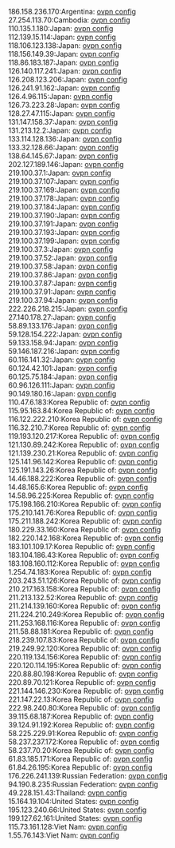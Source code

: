 186.158.236.170:Argentina: [ovpn config](vpn/186_158_236_170.ovpn)  
27.254.113.70:Cambodia: [ovpn config](vpn/27_254_113_70.ovpn)  
110.135.1.180:Japan: [ovpn config](vpn/110_135_1_180.ovpn)  
112.139.15.114:Japan: [ovpn config](vpn/112_139_15_114.ovpn)  
118.106.123.138:Japan: [ovpn config](vpn/118_106_123_138.ovpn)  
118.156.149.39:Japan: [ovpn config](vpn/118_156_149_39.ovpn)  
118.86.183.187:Japan: [ovpn config](vpn/118_86_183_187.ovpn)  
126.140.117.241:Japan: [ovpn config](vpn/126_140_117_241.ovpn)  
126.208.123.206:Japan: [ovpn config](vpn/126_208_123_206.ovpn)  
126.241.91.162:Japan: [ovpn config](vpn/126_241_91_162.ovpn)  
126.4.96.115:Japan: [ovpn config](vpn/126_4_96_115.ovpn)  
126.73.223.28:Japan: [ovpn config](vpn/126_73_223_28.ovpn)  
128.27.47.115:Japan: [ovpn config](vpn/128_27_47_115.ovpn)  
131.147.158.37:Japan: [ovpn config](vpn/131_147_158_37.ovpn)  
131.213.12.2:Japan: [ovpn config](vpn/131_213_12_2.ovpn)  
133.114.128.136:Japan: [ovpn config](vpn/133_114_128_136.ovpn)  
133.32.128.66:Japan: [ovpn config](vpn/133_32_128_66.ovpn)  
138.64.145.67:Japan: [ovpn config](vpn/138_64_145_67.ovpn)  
202.127.189.146:Japan: [ovpn config](vpn/202_127_189_146.ovpn)  
219.100.37.1:Japan: [ovpn config](vpn/219_100_37_1.ovpn)  
219.100.37.107:Japan: [ovpn config](vpn/219_100_37_107.ovpn)  
219.100.37.169:Japan: [ovpn config](vpn/219_100_37_169.ovpn)  
219.100.37.178:Japan: [ovpn config](vpn/219_100_37_178.ovpn)  
219.100.37.184:Japan: [ovpn config](vpn/219_100_37_184.ovpn)  
219.100.37.190:Japan: [ovpn config](vpn/219_100_37_190.ovpn)  
219.100.37.191:Japan: [ovpn config](vpn/219_100_37_191.ovpn)  
219.100.37.193:Japan: [ovpn config](vpn/219_100_37_193.ovpn)  
219.100.37.199:Japan: [ovpn config](vpn/219_100_37_199.ovpn)  
219.100.37.3:Japan: [ovpn config](vpn/219_100_37_3.ovpn)  
219.100.37.52:Japan: [ovpn config](vpn/219_100_37_52.ovpn)  
219.100.37.58:Japan: [ovpn config](vpn/219_100_37_58.ovpn)  
219.100.37.86:Japan: [ovpn config](vpn/219_100_37_86.ovpn)  
219.100.37.87:Japan: [ovpn config](vpn/219_100_37_87.ovpn)  
219.100.37.91:Japan: [ovpn config](vpn/219_100_37_91.ovpn)  
219.100.37.94:Japan: [ovpn config](vpn/219_100_37_94.ovpn)  
222.226.218.215:Japan: [ovpn config](vpn/222_226_218_215.ovpn)  
27.140.178.27:Japan: [ovpn config](vpn/27_140_178_27.ovpn)  
58.89.133.176:Japan: [ovpn config](vpn/58_89_133_176.ovpn)  
59.128.154.222:Japan: [ovpn config](vpn/59_128_154_222.ovpn)  
59.133.158.94:Japan: [ovpn config](vpn/59_133_158_94.ovpn)  
59.146.187.216:Japan: [ovpn config](vpn/59_146_187_216.ovpn)  
60.116.141.32:Japan: [ovpn config](vpn/60_116_141_32.ovpn)  
60.124.42.101:Japan: [ovpn config](vpn/60_124_42_101.ovpn)  
60.125.75.184:Japan: [ovpn config](vpn/60_125_75_184.ovpn)  
60.96.126.111:Japan: [ovpn config](vpn/60_96_126_111.ovpn)  
90.149.180.16:Japan: [ovpn config](vpn/90_149_180_16.ovpn)  
110.47.6.183:Korea Republic of: [ovpn config](vpn/110_47_6_183.ovpn)  
115.95.163.84:Korea Republic of: [ovpn config](vpn/115_95_163_84.ovpn)  
116.122.222.210:Korea Republic of: [ovpn config](vpn/116_122_222_210.ovpn)  
116.32.210.7:Korea Republic of: [ovpn config](vpn/116_32_210_7.ovpn)  
119.193.120.217:Korea Republic of: [ovpn config](vpn/119_193_120_217.ovpn)  
121.130.89.242:Korea Republic of: [ovpn config](vpn/121_130_89_242.ovpn)  
121.139.230.21:Korea Republic of: [ovpn config](vpn/121_139_230_21.ovpn)  
125.141.96.142:Korea Republic of: [ovpn config](vpn/125_141_96_142.ovpn)  
125.191.143.26:Korea Republic of: [ovpn config](vpn/125_191_143_26.ovpn)  
14.46.188.222:Korea Republic of: [ovpn config](vpn/14_46_188_222.ovpn)  
14.48.165.6:Korea Republic of: [ovpn config](vpn/14_48_165_6.ovpn)  
14.58.96.225:Korea Republic of: [ovpn config](vpn/14_58_96_225.ovpn)  
175.198.166.210:Korea Republic of: [ovpn config](vpn/175_198_166_210.ovpn)  
175.210.141.76:Korea Republic of: [ovpn config](vpn/175_210_141_76.ovpn)  
175.211.188.242:Korea Republic of: [ovpn config](vpn/175_211_188_242.ovpn)  
180.229.33.160:Korea Republic of: [ovpn config](vpn/180_229_33_160.ovpn)  
182.220.142.168:Korea Republic of: [ovpn config](vpn/182_220_142_168.ovpn)  
183.101.109.17:Korea Republic of: [ovpn config](vpn/183_101_109_17.ovpn)  
183.104.186.43:Korea Republic of: [ovpn config](vpn/183_104_186_43.ovpn)  
183.108.160.112:Korea Republic of: [ovpn config](vpn/183_108_160_112.ovpn)  
1.254.74.183:Korea Republic of: [ovpn config](vpn/1_254_74_183.ovpn)  
203.243.51.126:Korea Republic of: [ovpn config](vpn/203_243_51_126.ovpn)  
210.217.163.158:Korea Republic of: [ovpn config](vpn/210_217_163_158.ovpn)  
211.213.132.52:Korea Republic of: [ovpn config](vpn/211_213_132_52.ovpn)  
211.214.139.160:Korea Republic of: [ovpn config](vpn/211_214_139_160.ovpn)  
211.224.210.249:Korea Republic of: [ovpn config](vpn/211_224_210_249.ovpn)  
211.253.168.116:Korea Republic of: [ovpn config](vpn/211_253_168_116.ovpn)  
211.58.88.181:Korea Republic of: [ovpn config](vpn/211_58_88_181.ovpn)  
218.239.107.83:Korea Republic of: [ovpn config](vpn/218_239_107_83.ovpn)  
219.249.92.120:Korea Republic of: [ovpn config](vpn/219_249_92_120.ovpn)  
220.119.134.156:Korea Republic of: [ovpn config](vpn/220_119_134_156.ovpn)  
220.120.114.195:Korea Republic of: [ovpn config](vpn/220_120_114_195.ovpn)  
220.88.80.198:Korea Republic of: [ovpn config](vpn/220_88_80_198.ovpn)  
220.89.70.121:Korea Republic of: [ovpn config](vpn/220_89_70_121.ovpn)  
221.144.146.230:Korea Republic of: [ovpn config](vpn/221_144_146_230.ovpn)  
221.147.22.13:Korea Republic of: [ovpn config](vpn/221_147_22_13.ovpn)  
222.98.240.80:Korea Republic of: [ovpn config](vpn/222_98_240_80.ovpn)  
39.115.68.187:Korea Republic of: [ovpn config](vpn/39_115_68_187.ovpn)  
39.124.91.192:Korea Republic of: [ovpn config](vpn/39_124_91_192.ovpn)  
58.225.229.91:Korea Republic of: [ovpn config](vpn/58_225_229_91.ovpn)  
58.237.237.172:Korea Republic of: [ovpn config](vpn/58_237_237_172.ovpn)  
58.237.70.20:Korea Republic of: [ovpn config](vpn/58_237_70_20.ovpn)  
61.83.185.171:Korea Republic of: [ovpn config](vpn/61_83_185_171.ovpn)  
61.84.26.195:Korea Republic of: [ovpn config](vpn/61_84_26_195.ovpn)  
176.226.241.139:Russian Federation: [ovpn config](vpn/176_226_241_139.ovpn)  
94.190.8.235:Russian Federation: [ovpn config](vpn/94_190_8_235.ovpn)  
49.228.151.43:Thailand: [ovpn config](vpn/49_228_151_43.ovpn)  
15.164.19.104:United States: [ovpn config](vpn/15_164_19_104.ovpn)  
195.123.240.66:United States: [ovpn config](vpn/195_123_240_66.ovpn)  
199.127.62.161:United States: [ovpn config](vpn/199_127_62_161.ovpn)  
115.73.161.128:Viet Nam: [ovpn config](vpn/115_73_161_128.ovpn)  
1.55.76.143:Viet Nam: [ovpn config](vpn/1_55_76_143.ovpn)  
